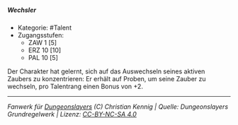 <!---
Dies ist ein Fanwerk für DUNGEONSLAYERS (C) von Christian Kennig

Quellen:      [Dungeonslayers Grundregelwerk](https://www.f-space.de/ds4/downloads.html)
              [Talentbeschreibungen](https://www.f-space.de/ds4/tools-talentcards.html)
License:      [CC-BY-NC-SA 4.0](https://creativecommons.org/licenses/by-nc-sa/4.0/deed.de)
Richtlinien:  [Fanwerkrichtlinien](https://www.dungeonslayers.net/fanwerk-richtlinien/)
Autor:        Zauberlehrling
-->

  
##### Wechsler  
- Kategorie: #Talent  
- Zugangsstufen:  
  - ZAW 1 [5]  
  - ERZ 10 [10]  
  - PAL 10 [5]  

Der Charakter hat gelernt, sich auf das Auswechseln seines aktiven Zaubers zu konzentrieren: Er erhält auf Proben, um seine Zauber zu wechseln, pro Talentrang einen Bonus von +2.


___  
*Fanwerk für [Dungeonslayers](https://www.dungeonslayers.net/) (C) Christian Kennig | Quelle: Dungeonslayers Grundregelwerk | Lizenz: [CC-BY-NC-SA 4.0](https://creativecommons.org/licenses/by-nc-sa/4.0/deed.de)*  